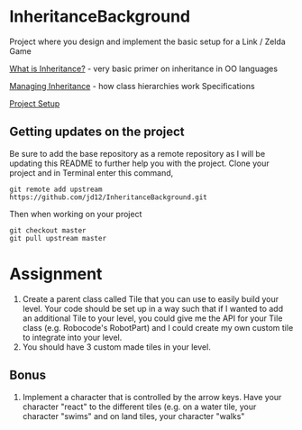 # InheritanceBackground
Project where you design and implement the basic setup for a Link / Zelda Game

[What is Inheritance?](http://java.sun.com/docs/books/tutorial/java/concepts/inheritance.html) - very basic primer on inheritance in OO languages

[Managing Inheritance](https://docs.oracle.com/javase/tutorial/java/IandI/subclasses.html) - how class hierarchies work
Specifications

[Project Setup](https://docs.google.com/document/d/1iHi5su31MD-YcwSnSosE0mPXrXGqBPHlJt3FdYo-OJ8/edit?usp=sharing)

## Getting updates on the project 

Be sure to add the base repository as a remote repository as I will be updating this README to further help you with the project. Clone your project and in Terminal enter this command,

```
git remote add upstream https://github.com/jd12/InheritanceBackground.git
```

Then when working on your project 

```
git checkout master
git pull upstream master
```

# Assignment 

1. Create a parent class called Tile that you can use to easily build your level. Your code should be set up in a way such that if I wanted to add an additional Tile to your level, you could give me the API for your Tile class (e.g. Robocode's RobotPart) and I could create my own custom tile to integrate into your level.
2. You should have 3 custom made tiles in your level. 

## Bonus

1. Implement a character that is controlled by the arrow keys. Have your character "react" to the different tiles (e.g. on a water tile, your character "swims" and on land tiles, your character "walks"
